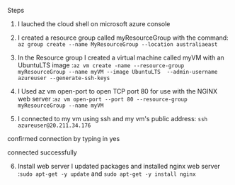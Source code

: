 
Steps

1. I lauched the cloud shell on microsoft azure console

2. I created a resource group called myResourceGroup with the command: `az group create --name MyResourceGroup --location australiaeast`

3. In the Resource group I created a virtual machine called myVM with an UbuntuLTS image  :`az vm create -name --resource-group myResourceGroup --name myVM --image UbuntuLTS  --admin-username azureuser --generate-ssh-keys`
4. I Used az vm open-port to open TCP port 80 for use with the NGINX web server
  :`az vm open-port --port 80 --resource-group myResourceGroup --name myVM`
5. I connected to my vm using ssh and my vm's public address: `ssh azureuser@20.211.34.176`

  confirmed connection by typing in yes
  
  connected successfully
 
 6. Install web server
  I updated packages and installed nginx web server :`sudo apt-get -y update` and `sudo apt-get -y install nginx`